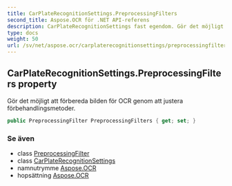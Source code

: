 ```yaml
---
title: CarPlateRecognitionSettings.PreprocessingFilters
second_title: Aspose.OCR för .NET API-referens
description: CarPlateRecognitionSettings fast egendom. Gör det möjligt att förbereda bilden för OCR genom att justera förbehandlingsmetoder.
type: docs
weight: 50
url: /sv/net/aspose.ocr/carplaterecognitionsettings/preprocessingfilters/
---
```

## CarPlateRecognitionSettings.PreprocessingFilters property

Gör det möjligt att förbereda bilden för OCR genom att justera förbehandlingsmetoder.

```csharp
public PreprocessingFilter PreprocessingFilters { get; set; }
```

### Se även

* class [PreprocessingFilter](../../../aspose.ocr.models.preprocessingfilters/preprocessingfilter/)
* class [CarPlateRecognitionSettings](../)
* namnutrymme [Aspose.OCR](../../carplaterecognitionsettings/)
* hopsättning [Aspose.OCR](../../../)


